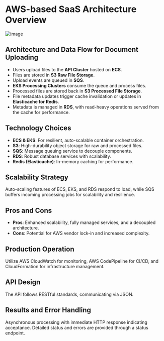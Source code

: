 # AWS-based SaaS Architecture Overview

![image](https://github.com/AliTahir-101/deepset-tech-task/assets/76158157/cf027be8-3d3e-4434-b5ec-9178fdd9e694)

## Architecture and Data Flow for Document Uploading

- Users upload files to the **API Cluster** hosted on **ECS**.
- Files are stored in **S3 Raw File Storage**.
- Upload events are queued in **SQS**.
- **EKS Processing Clusters** consume the queue and process files.
- Processed files are stored back in **S3 Processed File Storage**.
- File metadata updates trigger cache invalidation or updates in **Elasticache for Redis**.
- Metadata is managed in **RDS**, with read-heavy operations served from the cache for performance.

## Technology Choices

- **ECS & EKS**: For resilient, auto-scalable container orchestration.
- **S3**: High-durability object storage for raw and processed files.
- **SQS**: Message queuing service to decouple components.
- **RDS**: Robust database services with scalability.
- **Redis (Elasticache)**: In-memory caching for performance.

## Scalability Strategy

Auto-scaling features of ECS, EKS, and RDS respond to load, while SQS buffers incoming processing jobs for scalability and resilience.

## Pros and Cons

- **Pros**: Enhanced scalability, fully managed services, and a decoupled architecture.
- **Cons**: Potential for AWS vendor lock-in and increased complexity.

## Production Operation

Utilize AWS CloudWatch for monitoring, AWS CodePipeline for CI/CD, and CloudFormation for infrastructure management.

## API Design

The API follows RESTful standards, communicating via JSON.

## Results and Error Handling

Asynchronous processing with immediate HTTP response indicating acceptance. Detailed status and errors are provided through a status endpoint.
